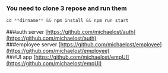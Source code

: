 ### You need to clone 3 repose and run them

```javascript
cd **dirname** && npm install && npm run start
```

###auth server [https://github.com/michaelost/auth](https://github.com/michaelost/auth)  
###employee server [https://github.com/michaelost/employee](https://github.com/michaelost/employee)  
###UI app [https://github.com/michaelost/empUI](https://github.com/michaelost/empUI)  
